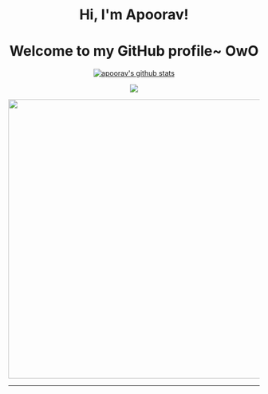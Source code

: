 <h1 align="center">Hi, I'm Apoorav</a>!</h1>

<h1 align="center">Welcome to my GitHub profile~ OwO</h1>

<p align="center">
  <a href="https://github.com/honestlyBroke"><img src="https://github-readme-stats.vercel.app/api?username=honestlyBroke&theme=github_dark&count_private=true&show_icons=true" alt="apoorav's github stats"></a>
</p>

<p align="center">
  <a href="https://github.com/honestlyBroke"><img src="https://github-readme-streak-stats.herokuapp.com/?user=honestlyBroke&theme=dark"></a>
</p>

<p align="center">
  <a href="https://open.spotify.com/user/31ant3jgo63uikc62bjub43bme7a"><img width="560" src="https://spotify-github-profile.vercel.app/api/view?uid=31ant3jgo63uikc62bjub43bme7a&cover_image=true&theme=novatorem&bar_color_cover=turebar_color=53b14f">
</p>

***


###
<!--
**honestlyBroke/honestlyBroke** is a ✨ _special_ ✨ repository because its `README.md` (this file) appears on your GitHub profile.

Here are some ideas to get you started:

- 🔭 I’m currently working on ...
- 🌱 I’m currently learning ...
- 👯 I’m looking to collaborate on ...
- 🤔 I’m looking for help with ...
- 💬 Ask me about ...
- 📫 How to reach me: ...
- 😄 Pronouns: ...
- ⚡ Fun fact: ...
-->
###

